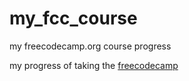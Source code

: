 # my_fcc_course
my freecodecamp.org course progress

my progress of taking the [freecodecamp](https://www.freecodecamp.org/)
